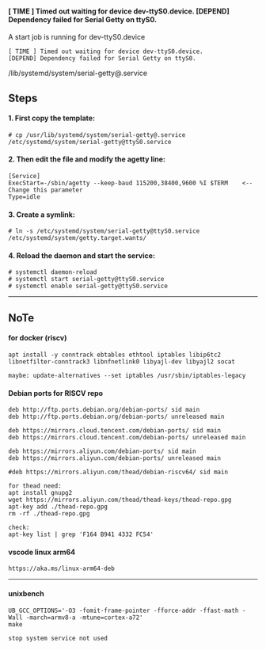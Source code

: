 #### [ TIME ] Timed out waiting for device dev-ttyS0.device. [DEPEND] Dependency failed for Serial Getty on ttyS0.

A start job is running for dev-ttyS0.device

```
[ TIME ] Timed out waiting for device dev-ttyS0.device.
[DEPEND] Dependency failed for Serial Getty on ttyS0.
```

/lib/systemd/system/serial-getty@.service

## Steps

#### 1. First copy the template:

```
# cp /usr/lib/systemd/system/serial-getty@.service /etc/systemd/system/serial-getty@ttyS0.service
```

#### 2. Then edit the file and modify the agetty line:

```
[Service]
ExecStart=-/sbin/agetty --keep-baud 115200,38400,9600 %I $TERM    <-- Change this parameter
Type=idle
```

#### 3. Create a symlink:

```
# ln -s /etc/systemd/system/serial-getty@ttyS0.service /etc/systemd/system/getty.target.wants/
```

#### 4. Reload the daemon and start the service:

```
# systemctl daemon-reload
# systemctl start serial-getty@ttyS0.service
# systemctl enable serial-getty@ttyS0.service
```

----

## NoTe

#### for docker (riscv)

```
apt install -y conntrack ebtables ethtool iptables libip6tc2 libnetfilter-conntrack3 libnfnetlink0 libyajl-dev libyajl2 socat

maybe: update-alternatives --set iptables /usr/sbin/iptables-legacy
```

#### Debian ports for RISCV repo

```
deb http://ftp.ports.debian.org/debian-ports/ sid main
deb http://ftp.ports.debian.org/debian-ports/ unreleased main
```

```
deb https://mirrors.cloud.tencent.com/debian-ports/ sid main
deb https://mirrors.cloud.tencent.com/debian-ports/ unreleased main
```

```
deb https://mirrors.aliyun.com/debian-ports/ sid main
deb https://mirrors.aliyun.com/debian-ports/ unreleased main

#deb https://mirrors.aliyun.com/thead/debian-riscv64/ sid main

for thead need:
apt install gnupg2
wget https://mirrors.aliyun.com/thead/thead-keys/thead-repo.gpg
apt-key add ./thead-repo.gpg
rm -rf ./thead-repo.gpg

check:
apt-key list | grep 'F164 B941 4332 FC54'
```

#### vscode linux arm64

```
https://aka.ms/linux-arm64-deb
```

----

#### unixbench

```
UB_GCC_OPTIONS='-O3 -fomit-frame-pointer -fforce-addr -ffast-math -Wall -march=armv8-a -mtune=cortex-a72'
make

stop system service not used
```
